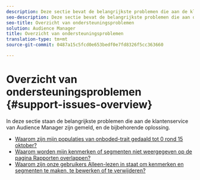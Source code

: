 ```yaml
---
description: Deze sectie bevat de belangrijkste problemen die aan de klantenservice van Audience Manager zijn gemeld.
seo-description: Deze sectie bevat de belangrijkste problemen die aan de klantenservice van Audience Manager zijn gemeld.
seo-title: Overzicht van ondersteuningsproblemen
solution: Audience Manager
title: Overzicht van ondersteuningsproblemen
translation-type: tm+mt
source-git-commit: 0487a15c5fcd0e653bedf0e7fd8326f5cc363660

---
```



# Overzicht van ondersteuningsproblemen {#support-issues-overview}

In deze sectie staan de belangrijkste problemen die aan de klantenservice van Audience Manager zijn gemeld, en de bijbehorende oplossing.

* [Waarom zijn mijn populaties van onboded-trait gedaald tot 0 rond 15 oktober?](why-did-my-onboarded-trait-populations-drop-to-0-around-october.md)
* [Waarom worden mijn kenmerken of segmenten niet weergegeven op de pagina Rapporten overlappen?](why-do-my-traits-or-segments-not-show-up-in-the-overlap-reports.md)
* [Waarom zijn onze gebruikers Alleen-lezen in staat om kenmerken en segmenten te maken, te bewerken of te verwijderen?](aam-read-only-users-create-delete-traits-segments.md)